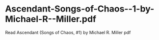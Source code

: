 # Ascendant-Songs-of-Chaos--1-by-Michael-R--Miller.pdf
Read Ascendant (Songs of Chaos, #1) by Michael R.  Miller pdf

